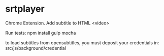 # srtplayer
Chrome Extension. Add subtitle to HTML &lt;video>

Run tests:
npm install
gulp mocha

to load subtitles from opensubtitles, you must deposit your credentials in:
src/js/background/credential